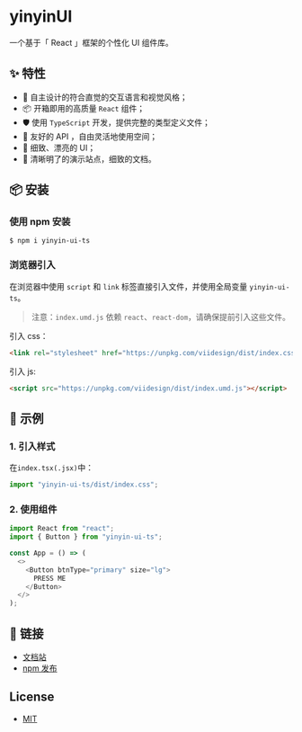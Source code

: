 # yinyinUI

一个基于「 React 」框架的个性化 UI 组件库。

## ✨ 特性

- 👑 自主设计的符合直觉的交互语言和视觉风格；
- 📦 开箱即用的高质量 `React` 组件；
- 🛡️ 使用 `TypeScript` 开发，提供完整的类型定义文件；
- 🎃 友好的 API ，自由灵活地使用空间；
- 🎠 细致、漂亮的 UI；
- 📁 清晰明了的演示站点，细致的文档。

## 📦 安装

### 使用 npm 安装

```shell
$ npm i yinyin-ui-ts
```

### 浏览器引入

在浏览器中使用 `script` 和 `link` 标签直接引入文件，并使用全局变量 `yinyin-ui-ts`。

> 注意：`index.umd.js` 依赖 `react`、`react-dom`，请确保提前引入这些文件。

引入 css：

```html
<link rel="stylesheet" href="https://unpkg.com/viidesign/dist/index.css" />
```

引入 js:

```html
<script src="https://unpkg.com/viidesign/dist/index.umd.js"></script>
```

## 🔨 示例

### 1. 引入样式

在`index.tsx(.jsx)`中：

```js
import "yinyin-ui-ts/dist/index.css";
```

### 2. 使用组件

```js
import React from "react";
import { Button } from "yinyin-ui-ts";

const App = () => (
  <>
    <Button btnType="primary" size="lg">
      PRESS ME
    </Button>
  </>
);
```

## 🔗 链接

- [文档站](https://viidesign.vercel.app/)
- [npm 发布](https://www.npmjs.com/package/yinyin-ui-ts)

## License

- [MIT](https://opensource.org/license/MIT)
